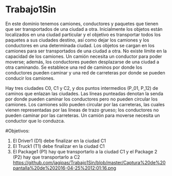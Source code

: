 # Trabajo1Sin
En este dominio tenemos camiones, conductores y paquetes que tienen que ser transportados
de una ciudad a otra. Inicialmente los objetos están localizados en una ciudad particular y el
objetivo es transportar todos los paquetes a sus ciudades destino, así como dejar los camiones y
los conductores en una determinada ciudad.
Los objetos se cargan en los camiones para ser transportados de una ciudad a otra. No existe
límite en la capacidad de los camiones. Un camión necesita un conductor para poder moverse;
además, los conductores pueden desplazarse de una ciudad a otra caminando. Se establece
una red de caminos por donde los conductores pueden caminar y una red de carreteras por
donde se pueden conducir los camiones.

Hay tres ciudades C0, C1 y C2, y dos puntos intermedios (P_01, P_12) de caminos que enlazan
las ciudades. Las líneas punteadas denotan la senda por donde pueden caminar los conductores
pero no pueden circular los camiones. Los camiones sólo pueden circular por las carreteras, las
cuales vienen representadas por las líneas de trazo grueso; los conductores no pueden caminar
por las carreteras. Un camión para moverse necesita un conductor que lo conduzca.

#Objetivos:
1) El Driver1 (D1) debe finalizar en la ciudad C1
2) El Truck1 (T1) debe finalizar en la ciudad C1
3) El Package1 (P1) hay que transportarlo a la ciudad C1 y el Package 2 (P2) hay que transportarlo a C2
https://github.com/jagipas/Trabajo1Sin/blob/master/Captura%20de%20pantalla%20de%202016-04-25%2012:01:16.png

